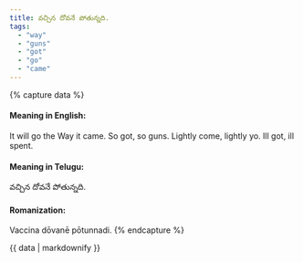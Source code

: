 ```yaml
---
title: వచ్చిన దోవనే పోతున్నది.
tags:
  - "way"
  - "guns"
  - "got"
  - "go"
  - "came"
---
```


{% capture data %}
#### Meaning in English:
It will go the Way it came.
So got, so guns.
Lightly come, lightly yo.
Ill got, ill spent.

#### Meaning in Telugu:
వచ్చిన దోవనే పోతున్నది.

#### Romanization:
Vaccina dōvanē pōtunnadi.
{% endcapture %}

{{ data | markdownify }}

